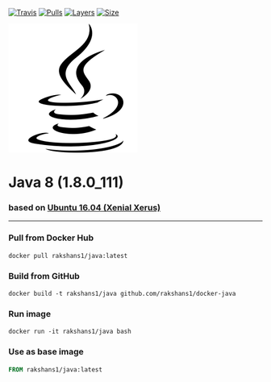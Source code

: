 [![Travis](https://img.shields.io/travis/rakshans1/docker-java.svg)](https://travis-ci.org/rakshans1/docker-java)
[![Pulls](https://img.shields.io/docker/pulls/rakshans1/java.svg)]()
[![Layers](https://img.shields.io/imagelayers/layers/rakshans1/java/latest.svg)]()
[![Size](https://img.shields.io/imagelayers/image-size/rakshans1/java/latest.svg)]()


![rakshans1/java](/icon.png?raw=true)
# Java 8 (1.8.0_111)
### based on [Ubuntu 16.04 (Xenial Xerus)](https://github.com/rakshans1/docker-base)
----
### Pull from Docker Hub
```
docker pull rakshans1/java:latest
```

### Build from GitHub
```
docker build -t rakshans1/java github.com/rakshans1/docker-java
```

### Run image
```
docker run -it rakshans1/java bash
```

### Use as base image
```Dockerfile
FROM rakshans1/java:latest
```